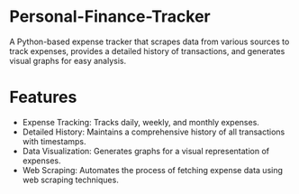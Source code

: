 # Personal-Finance-Tracker
A Python-based expense tracker that scrapes data from various sources to track expenses, provides a detailed history of transactions, and generates visual graphs for easy analysis.

# Features
- Expense Tracking: Tracks daily, weekly, and monthly expenses.<br>
- Detailed History: Maintains a comprehensive history of all transactions with timestamps.<br>
- Data Visualization: Generates graphs for a visual representation of expenses.<br>
- Web Scraping: Automates the process of fetching expense data using web scraping techniques.

